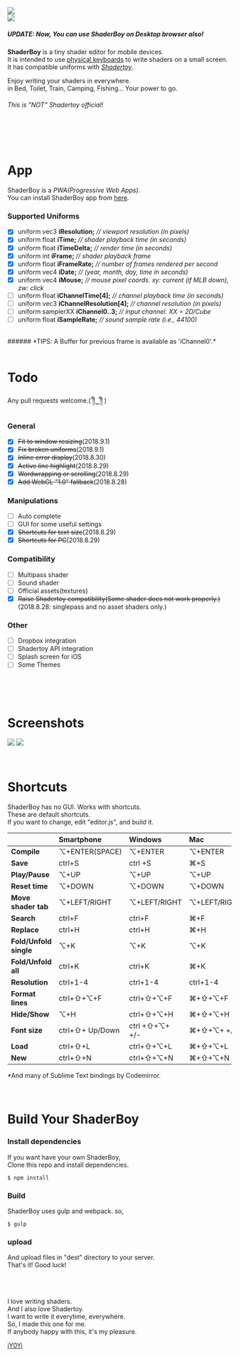 <img src="https://github.com/iY0Yi/ShaderBoy/blob/master/_index/img/sb_logo_1240x600.png"></br>
<img src="https://github.com/iY0Yi/ShaderBoy/blob/master/_index/img/sb_example.png"></br>
##### *UPDATE: Now, You can use ShaderBoy on Desktop browser also!*  
<strong>ShaderBoy</strong> is a tiny shader editor for mobile devices.</br>
It is intended to use [physical keyboards](https://www.google.co.jp/search?q=smartphone+bluetooth+keyboard&source=lnms&tbm=isch&sa=X&ved=0ahUKEwi-kZzK_4fdAhXRdd4KHSp3BOcQ_AUICigB&biw=1440&bih=781) to write shaders on a small screen.</br>
It has compatible uniforms with <a href="https://www.shadertoy.com/"><em>Shadertoy</em></a>.</br>

Enjoy writing your shaders in everywhere.</br>
in Bed, Toilet, Train, Camping, Fishing...
Your power to go.</br>
  
###### *This is "NOT" Shadertoy official!* 

</br>
</br>
</br>
  
# App
ShaderBoy is a *PWA(Progressive Web Apps).*  
You can install ShaderBoy app from [here](https://shaderboy.net/).  
  
### Supported Uniforms  
- [X] uniform vec3      **iResolution;**           *// viewport resolution (in pixels)*
- [X] uniform float     **iTime;**                 *// shader playback time (in seconds)*
- [X] uniform float     **iTimeDelta;**            *// render time (in seconds)*
- [X] uniform int       **iFrame;**                *// shader playback frame*
- [X] uniform float     **iFrameRate;**            *// number of frames rendered per second*
- [X] uniform vec4      **iDate;**                 *// (year, month, day, time in seconds)*
- [X] uniform vec4      **iMouse;**                *// mouse pixel coords. xy: current (if MLB down), zw: click*
- [ ] uniform float     **iChannelTime[4];**       *// channel playback time (in seconds)*
- [ ] uniform vec3      **iChannelResolution[4];** *// channel resolution (in pixels)*
- [ ] uniform samplerXX **iChannel0..3;**          *// input channel. XX = 2D/Cube*
- [ ] uniform float     **iSampleRate;**           *// sound sample rate (i.e., 44100)*
</br>
###### *TIPS: A Buffer for previous frame is available as 'iChannel0'.*  
</br>
</br>
  
# Todo
Any pull requests welcome.( ༎ຶ‿༎ຶ )
  
### General
- [X] ~~Fit to window resizing~~(2018.9.1)
- [X] ~~Fix broken uniforms~~(2018.9.1)
- [X] ~~Inline error display~~(2018.8.30)
- [X] ~~Active line highlight~~(2018.8.29)
- [X] ~~Wordwrapping or scrolling~~(2018.8.29)
- [X] ~~Add WebGL "1.0" fallback~~(2018.8.28)
  
### Manipulations
- [ ] Auto complete
- [ ] GUI for some useful settings
- [X] ~~Shortcuts for text size~~(2018.8.29)
- [X] ~~Shortcuts for PC~~(2018.8.29)
  
### Compatibility
- [ ] Multipass shader
- [ ] Sound shader
- [ ] Official assets(textures)
- [X] ~~Raise Shadertoy compatibility(Some shader does not work properly.)~~  
(2018.8.28: singlepass and no asset shaders only.)
  
### Other
- [ ] Dropbox integration
- [ ] Shadertoy API integration
- [ ] Splash screen for iOS
- [ ] Some Themes

</br>
</br>
</br>
  
# Screenshots
<img src="https://github.com/iY0Yi/ShaderBoy/blob/master/asset/screenshots/screenshots3.png">  
<img src="https://github.com/iY0Yi/ShaderBoy/blob/master/asset/screenshots/screenshots4.png">  
</br>
</br>
</br>
  
# Shortcuts
ShaderBoy has no GUI. Works with shortcuts.  
These are default shortcuts.  
If you want to change, edit "editor.js", and build it.  
  
|   | Smartphone | Windows | Mac |
|:---|:---|:---|:---|
| **Compile** | ⌥+ENTER(SPACE) | ⌥+ENTER | ⌥+ENTER |
| **Save** | ctrl+S | ctrl +S | ⌘+S |
| **Play/Pause** | ⌥+UP | ⌥+UP | ⌥+UP |
| **Reset time** | ⌥+DOWN | ⌥+DOWN | ⌥+DOWN |
| **Move shader tab** | ⌥+LEFT/RIGHT | ⌥+LEFT/RIGHT | ⌥+LEFT/RIGHT |
| **Search** | ctrl+F | ctrl+F | ⌘+F |
| **Replace** | ctrl+H | ctrl+H | ⌘+H |
| **Fold/Unfold single** | ⌥+K | ⌥+K | ⌥+K |
| **Fold/Unfold all** | ctrl+K | ctrl+K | ⌘+K |
| **Resolution** | ctrl+1-4 | ctrl+1-4 | ctrl+1-4 |
| **Format lines** | ctrl+⇧+⌥+F | ctrl+⇧+⌥+F| ⌘+⇧+⌥+F |
| **Hide/Show** | ⌥+H | ctrl+⇧+⌥+H | ⌘+⇧+⌥+H |
| **Font size** | ctrl+⇧+ Up/Down | ctrl +⇧+⌥+ +/-  | ⌘+⇧+⌥+ +/- |
| **Load** | ctrl+⇧+L | ctrl+⇧+⌥+L | ⌘+⇧+⌥+L |
| **New** | ctrl+⇧+N | ctrl+⇧+⌥+N | ⌘+⇧+⌥+N |
  
*And many of Sublime Text bindings by Codemirror.
</br>
</br>
</br>
  
# Build Your ShaderBoy
### Install dependencies
If you want have your own ShaderBoy,  
Clone this repo and install dependencies.  
```
$ npm install
```
  
### Build
ShaderBoy uses gulp and webpack. so,  
```
$ gulp
```
  
### upload
And upload files in "dest" directory to your server.  
That's it! Good luck!  
</br>
</br>
</br>
  
I love writing shaders.  
And I also love Shadertoy.  
I want to write it everytime, everywhere.  
So, I made this one for me.  
If anybody happy with this, it's my pleasure.  
  
[iY0Yi](https://twitter.com/iY0Yi/)
</br>
</br>
</br>

